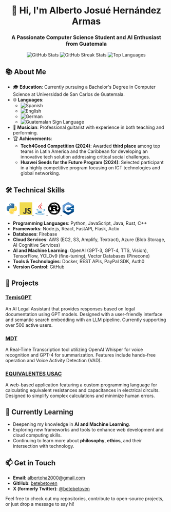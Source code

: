 <h1 align="center">👋 Hi, I'm Alberto Josué Hernández Armas</h1>
<h3 align="center">A Passionate Computer Science Student and AI Enthusiast from Guatemala</h3>



<p align="center">
  <img src="https://github-readme-stats.vercel.app/api?username=betebetoven&show_icons=true&theme=radical" alt="GitHub Stats" />
  <img src="https://github-readme-streak-stats.herokuapp.com/?user=betebetoven&theme=radical" alt="GitHub Streak Stats" />
  <img src="https://github-readme-stats.vercel.app/api/top-langs?username=betebetoven&show_icons=true&locale=en&layout=compact&theme=radical" alt="Top Languages" />
</p>

## 📚 About Me

- 🎓 **Education**: Currently pursuing a Bachelor's Degree in Computer Science at Universidad de San Carlos de Guatemala.
- 🌐 **Languages**:
  - ![Spanish](https://img.shields.io/badge/Spanish-Native-blue)
  - ![English](https://img.shields.io/badge/English-C2-blue)
  - ![German](https://img.shields.io/badge/German-B1-blue)
  - ![Guatemalan Sign Language](https://img.shields.io/badge/Guatemalan%20Sign%20Language-A2-blue)
- 🎸 **Musician**: Professional guitarist with experience in both teaching and performing.
- 🏆 **Achievements**:
  - **Tech4Good Competition (2024)**: Awarded **third place** among top teams in Latin America and the Caribbean for developing an innovative tech solution addressing critical social challenges.
  - **Huawei Seeds for the Future Program (2024)**: Selected participant in a highly competitive program focusing on ICT technologies and global networking.

## 🛠️ Technical Skills

<p align="left">
  <a href="https://www.python.org" target="_blank" rel="noreferrer">
    <img src="https://raw.githubusercontent.com/devicons/devicon/master/icons/python/python-original.svg" alt="python" width="40" height="40"/>
  </a>
  <a href="https://developer.mozilla.org/en-US/docs/Web/JavaScript" target="_blank" rel="noreferrer">
    <img src="https://raw.githubusercontent.com/devicons/devicon/master/icons/javascript/javascript-original.svg" alt="javascript" width="40" height="40"/>
  </a>
  <a href="https://www.java.com" target="_blank" rel="noreferrer">
    <img src="https://raw.githubusercontent.com/devicons/devicon/master/icons/java/java-original.svg" alt="java" width="40" height="40"/>
  </a>
  <a href="https://www.rust-lang.org" target="_blank" rel="noreferrer">
    <img src="https://raw.githubusercontent.com/devicons/devicon/master/icons/rust/rust-plain.svg" alt="rust" width="40" height="40"/>
  </a>
  <a href="https://www.w3schools.com/cpp/" target="_blank" rel="noreferrer">
    <img src="https://raw.githubusercontent.com/devicons/devicon/master/icons/cplusplus/cplusplus-original.svg" alt="cplusplus" width="40" height="40"/>
  </a>
  <!-- Add more icons as needed -->
</p>

- **Programming Languages**: Python, JavaScript, Java, Rust, C++
- **Frameworks**: Node.js, React, FastAPI, Flask, Actix
- **Databases**: Firebase
- **Cloud Services**: AWS (EC2, S3, Amplify, Textract), Azure (Blob Storage, AI Cognitive Services)
- **AI and Machine Learning**: OpenAI (GPT-3, GPT-4, TTS, Vision), TensorFlow, YOLOv9 (fine-tuning), Vector Databases (Pinecone)
- **Tools & Technologies**: Docker, REST APIs, PayPal SDK, Auth0
- **Version Control**: GitHub

## 🚀 Projects

### [TemisGPT](https://www.temisgpt.io)
An AI Legal Assistant that provides responses based on legal documentation using GPT models. Designed with a user-friendly interface and semantic search embedding with an LLM pipeline. Currently supporting over 500 active users.

### [MDT](https://main.d22905saq15pol.amplifyapp.com)
A Real-Time Transcription tool utilizing OpenAI Whisper for voice recognition and GPT-4 for summarization. Features include hands-free operation and Voice Activity Detection (VAD).

### [EQUIVALENTES USAC](https://f2equivalentes.fly.dev)
A web-based application featuring a custom programming language for calculating equivalent resistances and capacitances in electrical circuits. Designed to simplify complex calculations and minimize human errors.

## 🌱 Currently Learning

- Deepening my knowledge in **AI and Machine Learning**.
- Exploring new frameworks and tools to enhance web development and cloud computing skills.
- Continuing to learn more about **philosophy**, **ethics**, and their intersection with technology.

## 📫 Get in Touch

- **Email**: [albertoha2000@gmail.com](mailto:albertoha2000@gmail.com)
- **GitHub**: [betebetoven](https://github.com/betebetoven)
- **X (formerly Twitter)**: [@betebetoven](https://twitter.com/betebetoven)

Feel free to check out my repositories, contribute to open-source projects, or just drop a message to say hi!
